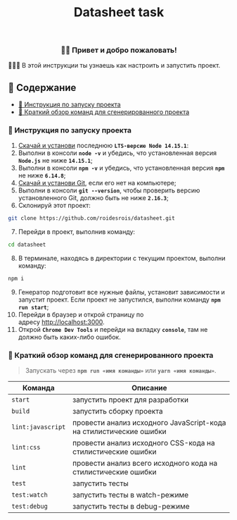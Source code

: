 <h1 align="center">
    Datasheet task
</h1>
<br>

<h3 align="center">
    👋🏼 Привет и добро пожаловать!
</h3>

<p>
    👨🏼‍🔬 В этой инструкции ты узнаешь как настроить и запустить проект.
</p>

## 📜 Содержание

-   [🚀 Инструкция по запуску проекта](#-инструкция-по-запуску-проекта)
-   [🤔 Краткий обзор команд для сгенерированного проекта](#-Краткий-обзор-команд-для-сгенерированного-проекта)
    <br>

### 🚀 Инструкция по запуску проекта

1. [Скачай и установи](https://nodejs.org/en/) последнюю **`LTS-версию Node 14.15.1`**:
2. Выполни в консоли **`node -v`** и убедись, что установленная версия **`Node.js`** не ниже **`14.15.1`**;
3. Выполни в консоли **`npm -v`** и убедись, что установленная версия **`npm`** не ниже **`6.14.8`**;
4. [Скачай и установи Git](https://git-scm.com/downloads), если его нет на компьютере;
5. Выполни в консоли **`git --version`**, чтобы проверить версию установленного Git, должно быть не ниже **`2.16.3`**;
6. Склонируй этот проект:

```bash
git clone https://github.com/roidesrois/datasheet.git
```

7. Перейди в проект, выполнив команду:

```bash
cd datasheet
```

8. В терминале, находясь в директории с текущим проектом, выполни команду:

```bash
npm i
```

9. Генератор подготовит все нужные файлы, установит зависимости и запустит проект. Если проект не запустился, выполни
   команду **`npm run start`**;
10. Перейди в браузер и открой страницу по адресу [http://localhost:3000](http://localhost:3000/).
11. Открой **`Chrome Dev Tools`** и перейди на вкладку **`console`**, там не должно быть каких-либо ошибок.

### 🤖 Краткий обзор команд для сгенерированного проекта

> Запускать через **`npm run «имя команды»`** или **`yarn «имя команды»`**.

| Команда           | Описание                                                           |
| ----------------- | ------------------------------------------------------------------ |
| `start`           | запустить проект для разработки                                    |
| `build`           | запустить сборку проекта                                           |
| `lint:javascript` | провести анализ исходного JavaScript-кода на стилистические ошибки |
| `lint:css`        | провести анализ исходного CSS-кода на стилистические ошибки        |
| `lint`            | провести анализ всего исходного кода на стилистические ошибки      |
| `test`            | запустить тесты                                                    |
| `test:watch`      | запустить тесты в watch-режиме                                     |
| `test:debug`      | запустить тесты в debug-режиме                                     |
